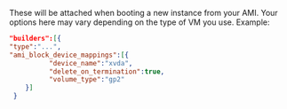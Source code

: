 <!-- Code generated from the comments of the BlockDevice struct in builder/amazon/common/block_device.go; DO NOT EDIT MANUALLY -->
These will be attached when booting a new instance from your AMI.
Your options here may vary depending on the type of VM you use. Example:

``` json
"builders":[{
"type":"...",
"ami_block_device_mappings":[{
          "device_name":"xvda",
          "delete_on_termination":true,
          "volume_type":"gp2"
    }]
 }
```
